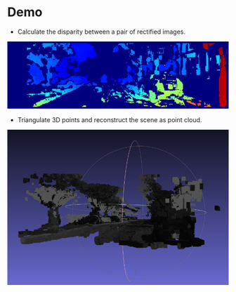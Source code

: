 # Demo

* Calculate the disparity between a pair of rectified images.

![](results/video_disparity.gif)

* Triangulate 3D points and reconstruct the scene as point cloud.

![](results/scene.jpg)